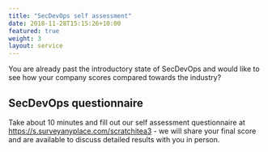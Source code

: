 ```yaml
---
title: "SecDevOps self assessment"
date: 2018-11-28T15:15:26+10:00
featured: true
weight: 3
layout: service
---
```


You are already past the introductory state of SecDevOps and would like to see how your company scores compared towards the industry?

## SecDevOps questionnaire

Take about 10 minutes and fill out our self assessment questionnaire at https://s.surveyanyplace.com/scratchitea3 - we will share your final score and are available to discuss detailed results with you in person.
